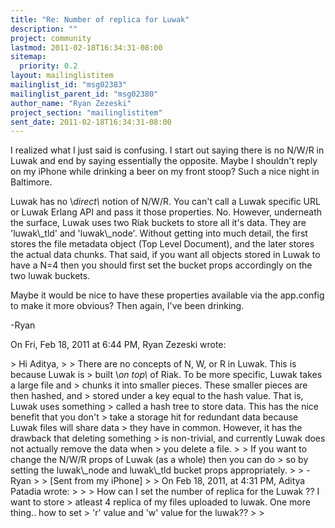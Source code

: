 ```yaml
---
title: "Re: Number of replica for Luwak"
description: ""
project: community
lastmod: 2011-02-18T16:34:31-08:00
sitemap:
  priority: 0.2
layout: mailinglistitem
mailinglist_id: "msg02383"
mailinglist_parent_id: "msg02380"
author_name: "Ryan Zezeski"
project_section: "mailinglistitem"
sent_date: 2011-02-18T16:34:31-08:00
---
```



I realized what I just said is confusing. I start out saying there is no
N/W/R in Luwak and end by saying essentially the opposite. Maybe I
shouldn't reply on my iPhone while drinking a beer on my front stoop? Such
a nice night in Baltimore.

Luwak has no \\_direct\\_ notion of N/W/R. You can't call a Luwak specific URL
or Luwak Erlang API and pass it those properties. No. However, underneath
the surface, Luwak uses two Riak buckets to store all it's data. They are
'luwak\\_tld' and 'luwak\\_node'. Without getting into much detail, the first
stores the file metadata object (Top Level Document), and the later stores
the actual data chunks. That said, if you want all objects stored in Luwak
to have a N=4 then you should first set the bucket props accordingly on the
two luwak buckets.

Maybe it would be nice to have these properties available via the app.config
to make it more obvious? Then again, I've been drinking.

-Ryan

On Fri, Feb 18, 2011 at 6:44 PM, Ryan Zezeski  wrote:

&gt; Hi Aditya,
&gt;
&gt; There are no concepts of N, W, or R in Luwak. This is because Luwak is
&gt; built \\_on top\\_ of Riak. To be more specific, Luwak takes a large file and
&gt; chunks it into smaller pieces. These smaller pieces are then hashed, and
&gt; stored under a key equal to the hash value. That is, Luwak uses something
&gt; called a hash tree to store data. This has the nice benefit that you don't
&gt; take a storage hit for redundant data because Luwak files will share data
&gt; they have in common. However, it has the drawback that deleting something
&gt; is non-trivial, and currently Luwak does not actually remove the data when
&gt; you delete a file.
&gt;
&gt; If you want to change the N/W/R props of Luwak (as a whole) then you can do
&gt; so by setting the luwak\\_node and luwak\\_tld bucket props appropriately.
&gt;
&gt; -Ryan
&gt;
&gt; [Sent from my iPhone]
&gt;
&gt; On Feb 18, 2011, at 4:31 PM, Aditya Patadia  wrote:
&gt;
&gt; &gt; How can I set the number of replica for the Luwak ?? I want to store
&gt; atleast 4 replica of my files uploaded to luwak. One more thing.. how to set
&gt; 'r' value and 'w' value for the luwak??
&gt; &gt;
